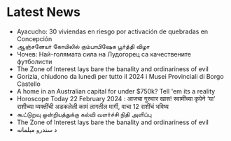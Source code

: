 # Latest News
-  Ayacucho: 30 viviendas en riesgo por activación de quebradas en Concepción
-  ஆஞ்சனேயா் கோயிலில் கும்பாபிஷேக பூா்த்தி விழா
-  Чочев: Най-голямата сила на Лудогорец са качествените футболисти
-  The Zone of Interest lays bare the banality and ordinariness of evil
-  Gorizia, chiudono da lunedì per tutto il 2024 i Musei Provinciali di Borgo Castello
-  A home in an Australian capital for under $750k? Tell 'em its a reality
-  Horoscope Today 22 February 2024 : आजचा गुरुवार खास! स्वामींच्या कृपेने ‘या’ राशीच्या व्यक्तींची अडकलेली कामं लागतील मार्गी, वाचा 12 राशींचं भविष्य
-  கூட்டுறவு ஒன்றியத்துக்கு கல்வி வளா்ச்சி நிதி அளிப்பு
-  The Zone of Interest lays bare the banality and ordinariness of evil
-  د سندرو مېلمانه
